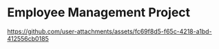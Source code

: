 # Employee Management Project

https://github.com/user-attachments/assets/fc69f8d5-f65c-4218-a1bd-412556cb0185
